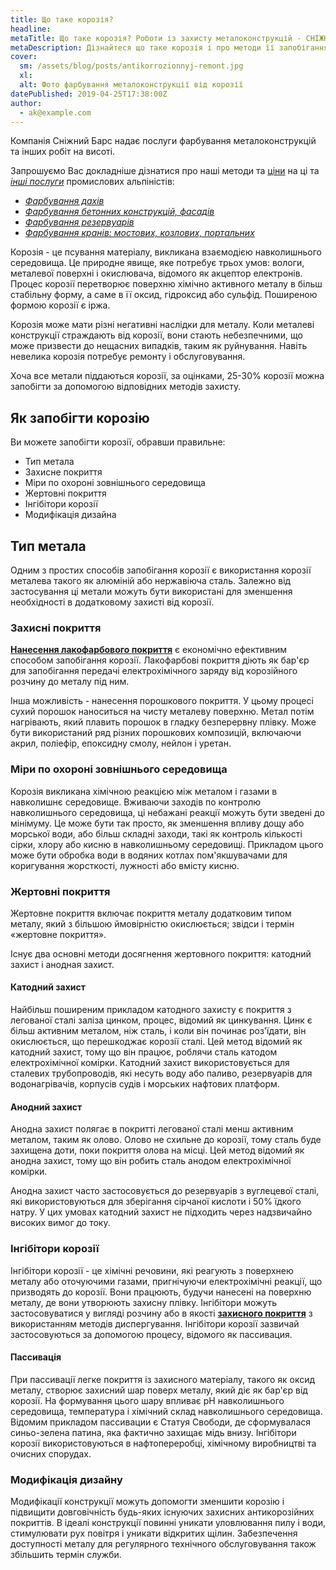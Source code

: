 ```yaml
---
title: Що таке корозія?
headline:
metaTitle: Що таке корозія? Роботи із захисту металоконструкцій - СНІЖНИЙ БАРС
metaDescription: Дізнайтеся що таке корозія і про методи її запобігання. Як захистити металоконструкції від корозії промисловими альпіністами
cover:
  sm: /assets/blog/posts/antikorrozionnyj-remont.jpg
  xl:
  alt: Фото фарбування металоконструкції від корозії
datePublished: 2019-04-25T17:38:00Z
author:
  - ak@example.com
---
```


Компанія Сніжний Барс надає послуги фарбування металоконструкцій та інших робіт на висоті.

Запрошуємо Вас докладніше дізнатися про наші методи та [ціни](/prajs/) на ці та [_інші послуги_](/services/) промислових альпіністів:

- [_Фарбування дахів_](/services/pokraska-kryishi/)
- [_Фарбування бетонних конструкцій, фасадів_](/services/pokraska-betonnyh-konstrukcij/)
- [_Фарбування резервуарів_](/tipy-obektov/rezervuary-dlya-zhidkostej/)
- [_Фарбування кранів: мостових, козлових, портальних_](/tipy-obektov/krany-kozlovye-mostovye-portovye/)

Корозія - це псування матеріалу, викликана взаємодією навколишнього середовища. Це природне явище, яке потребує трьох умов: вологи, металевої поверхні і окислювача, відомого як акцептор електронів. Процес корозії перетворює поверхню хімічно активного металу в більш стабільну форму, а саме в її оксид, гідроксид або сульфід. Поширеною формою корозії є іржа.

Корозія може мати різні негативні наслідки для металу. Коли металеві конструкції страждають від корозії, вони стають небезпечними, що може призвести до нещасних випадків, таким як руйнування. Навіть невелика корозія потребує ремонту і обслуговування.

Хоча все метали піддаються корозії, за оцінками, 25-30% корозії можна запобігти за допомогою відповідних методів захисту.

## Як запобігти корозію

Ви можете запобігти корозії, обравши правильне:

- Тип метала
- Захисне покриття
- Міри по охороні зовнішнього середовища
- Жертовні покриття
- Інгібітори корозії
- Модифікація дизайна

## Тип метала

Одним з простих способів запобігання корозії є використання корозії металева такого як алюміній або нержавіюча сталь. Залежно від застосування ці метали можуть бути використані для зменшення необхідності в додатковому захисті від корозії.

### Захисні покриття

**[Нанесення лакофарбового покриття](/services/pokraska-metalla/)** є економічно ефективним способом запобігання корозії. Лакофарбові покриття діють як бар'єр для запобігання передачі електрохімічного заряду від корозійного розчину до металу під ним.

Інша можливість - нанесення порошкового покриття. У цьому процесі сухий порошок наноситься на чисту металеву поверхню. Метал потім нагрівають, який плавить порошок в гладку безперервну плівку. Може бути використаний ряд різних порошкових композицій, включаючи акрил, поліефір, епоксидну смолу, нейлон і уретан.

### Міри по охороні зовнішнього середовища

Корозія викликана хімічною реакцією між металом і газами в навколишнє середовище. Вживаючи заходів по контролю навколишнього середовища, ці небажані реакції можуть бути зведені до мінімуму. Це може бути так просто, як зменшення впливу дощу або морської води, або більш складні заходи, такі як контроль кількості сірки, хлору або кисню в навколишньому середовищі. Прикладом цього може бути обробка води в водяних котлах пом'якшувачами для коригування жорсткості, лужності або вмісту кисню.

### Жертовні покриття

Жертовне покриття включає покриття металу додатковим типом металу, який з більшою ймовірністю окислюється; звідси і термін «жертовне покриття».

Існує два основні методи досягнення жертовного покриття: катодний захист і анодная захист.

#### Катодний захист

Найбільш поширеним прикладом катодного захисту є покриття з легованої сталі заліза цинком, процес, відомий як цинкування. Цинк є більш активним металом, ніж сталь, і коли він починає роз'їдати, він окислюється, що перешкоджає корозії сталі. Цей метод відомий як катодний захист, тому що він працює, роблячи сталь катодом електрохімічної комірки. Катодний захист використовується для сталевих трубопроводів, які несуть воду або паливо, резервуарів для водонагрівачів, корпусів судів і морських нафтових платформ.

#### Анодний захист

Анодна захист полягає в покритті легованої сталі менш активним металом, таким як олово. Олово не схильне до корозії, тому сталь буде захищена доти, поки покриття олова на місці. Цей метод відомий як анодна захист, тому що він робить сталь анодом електрохімічної комірки.

Анодна захист часто застосовується до резервуарів з вуглецевої сталі, які використовуються для зберігання сірчаної кислоти і 50% їдкого натру. У цих умовах катодний захист не підходить через надзвичайно високих вимог до току.

### Інгібітори корозії

Інгібітори корозії - це хімічні речовини, які реагують з поверхнею металу або оточуючими газами, пригнічуючи електрохімічні реакції, що призводять до корозії. Вони працюють, будучи нанесені на поверхню металу, де вони утворюють захисну плівку. Інгібітори можуть застосовуватися у вигляді розчину або в якості [**захисного покриття**](/services/nanesenie-specialnyx-pokrytij/) з використанням методів диспергування. Інгібітори корозії зазвичай застосовуються за допомогою процесу, відомого як пассивация.

#### Пассивація

При пассивації легке покриття із захисного матеріалу, такого як оксид металу, створює захисний шар поверх металу, який діє як бар'єр від корозії. На формування цього шару впливає рН навколишнього середовища, температура і хімічний склад навколишнього середовища. Відомим прикладом пассивации є Статуя Свободи, де сформувалася синьо-зелена патина, яка фактично захищає мідь внизу. Інгібітори корозії використовуються в нафтопереробці, хімічному виробництві та очисних спорудах.

### Модифікація дизайну

Модифікації конструкції можуть допомогти зменшити корозію і підвищити довговічність будь-яких існуючих захисних антикорозійних покриттів. В ідеалі конструкції повинні уникати уловлювання пилу і води, стимулювати рух повітря і уникати відкритих щілин. Забезпечення доступності металу для регулярного технічного обслуговування також збільшить термін служби.
